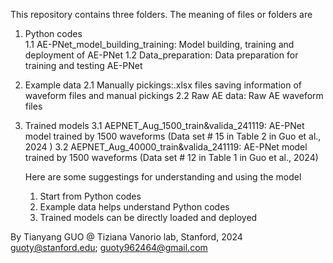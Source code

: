 This repository contains three folders. The meaning of files or folders are  
1. Python codes <br />
   1.1 AE-PNet_model_building_training: Model building, training and deployment of AE-PNet
   1.2 Data_preparation: Data preparation for training and testing AE-PNet  
2. Example data
   2.1 Manually pickings:.xlsx files saving information of waveform files and manual pickings
   2.2 Raw AE data: Raw AE waveform files
3. Trained models
   3.1 AEPNET_Aug_1500_train&valida_241119: AE-PNet model trained by 1500 waveforms (Data set # 15 in Table 2 in Guo et al., 2024 )
   3.2 AEPNET_Aug_40000_train&valida_241119: AE-PNet model trained by 1500 waveforms (Data set # 12 in Table 1 in Guo et al., 2024)

   Here are some suggestings for understanding and using the model
   1. Start from Python codes
   2. Example data helps understand Python codes
   3. Trained models can be directly loaded and deployed
      
By Tianyang GUO @ Tiziana Vanorio lab, Stanford, 2024
guoty@stanford.edu; guoty962464@gmail.com
